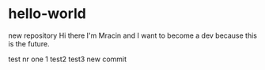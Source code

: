 # hello-world
new repository
Hi there I'm Mracin and I want to become a dev because this is the future.

test nr one 1
test2
test3
new commit